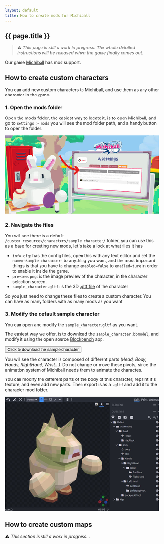 ```yaml
---
layout: default
title: How to create mods for Michiball
---
```


## {{ page.title }}

> ⚠️ _This page is still a work in progress. The whole detailed instructions will be released when the game finally comes out._

Our game [Michiball](/games/michiball) has mod support.

## How to create custom characters

You can add new custom characters to Michiball, and use them as any other character in the game.

### 1. Open the mods folder

Open the mods folder, the easiest way to locate it, is to open Michiball, and go to `settings > mods` you will see the mod folder path, and a handy button to open the folder.

![Michiball settings menu](/assets/images/games/michiball/mods-tutorial-1.jpg)


### 2. Navigate the files

You will see there is a default `/custom_resources/characters/sample_character/` folder, you can use this as a base for creating new mods, let's take a look at what files it has:

- `info.cfg`: has the config files, open this with any text editor and set the `name="Sample character"` to anything you want, and the most important things is that you have to change `enabled=false` to `enabled=ture` in order to enable it inside the game.
- `preview.png`: is the image preview of the character, in the character selection screen.
- `sample_character.gltf`: is the 3D [.gltf file](https://en.wikipedia.org/wiki/GlTF) of the character

So you just need to change these files to create a custom character. You can have as many folders with as many mods as you want.

### 3. Modify the default sample character

You can open and modify the `sample_character.gltf` as you want.

The easiest way we offer, is to download the `sample_character.bbmodel`, and modify it using the open source [Blockbench](https://www.blockbench.net/) app.

<a href="/games/michiball/mods/sample_character.bbmodel" download="sample_character.bbmodel">
<button>Click to download the sample character</button>
</a>

You will see the character is composed of different parts _(Head, Body, Hands, RightHand, Wrist...)_. Do not change or move these pivots, since the animation system of Michiball needs them to animate the charactes.

You can modify the different parts of the body of this character, repaint it's texture, and even add new parts. Then export is as a `.gltf` and add it to the character mod folder.

![A screenshot of a character in a 3D editor](/assets/images/games/michiball/mods.jpg)


## How to create custom maps
⚠️ _This section is still a work in progress..._
